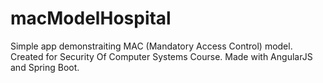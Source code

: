 # macModelHospital

Simple app demonstraiting MAC (Mandatory Access Control) model.
Created for Security Of Computer Systems Course.
Made with AngularJS and Spring Boot.